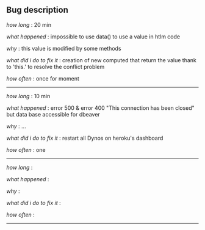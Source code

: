 ## Bug description
*how long* : 20 min

*what happened* : impossible to use data() to use a value in htlm code

*why* : this value is modified by some methods

*what did i do to fix it* : creation of new computed that return the value thank to 'this.' to resolve the conflict problem

*how often* : once for moment

--------------

*how long* : 10 min

*what happened* : error 500 & error 400 "This connection has been closed" but data base accessible for dbeaver

*why* : ...

*what did i do to fix it* : restart all Dynos on heroku's dashboard

*how often* : one

--------------

*how long* :

*what happened* :

*why* :

*what did i do to fix it* : 

*how often* :

--------------